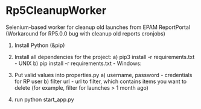 # Rp5CleanupWorker
Selenium-based worker for cleanup old launches from EPAM ReportPortal (Workaround for RP5.0.0 bug with cleanup old reports cronjobs)

1. Install Python (&pip)

2. Install all dependencies for the project:
a) pip3 install -r requirements.txt - UNIX
b) pip install -r requirements.txt - Windows:

3. Put valid values into properties.py
a) username, password - credentials for RP user
b) filter url - url to filter, which contains items you want to delete (for example, filter for launches > 1 month ago)

4. run python start_app.py
